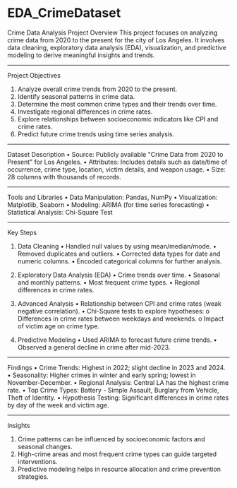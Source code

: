 # EDA_CrimeDataset

Crime Data Analysis Project
Overview
This project focuses on analyzing crime data from 2020 to the present for the city of Los Angeles. It involves data cleaning, exploratory data analysis (EDA), visualization, and predictive modeling to derive meaningful insights and trends.
________________________________________________________________________________
Project Objectives
1.	Analyze overall crime trends from 2020 to the present.
2.	Identify seasonal patterns in crime data.
3.	Determine the most common crime types and their trends over time.
4.	Investigate regional differences in crime rates.
5.	Explore relationships between socioeconomic indicators like CPI and crime rates.
6.	Predict future crime trends using time series analysis.
________________________________________________________________________________
Dataset Description
•	Source: Publicly available "Crime Data from 2020 to Present" for Los Angeles.
•	Attributes: Includes details such as date/time of occurrence, crime type, location, victim details, and weapon usage.
•	Size: 28 columns with thousands of records.
________________________________________________________________________________
Tools and Libraries
•	Data Manipulation: Pandas, NumPy
•	Visualization: Matplotlib, Seaborn
•	Modeling: ARIMA (for time series forecasting)
•	Statistical Analysis: Chi-Square Test
________________________________________________________________________________
Key Steps
1. Data Cleaning
•	Handled null values by using mean/median/mode.
•	Removed duplicates and outliers.
•	Corrected data types for date and numeric columns.
•	Encoded categorical columns for further analysis.

2. Exploratory Data Analysis (EDA)
•	Crime trends over time.
•	Seasonal and monthly patterns.
•	Most frequent crime types.
•	Regional differences in crime rates.

3. Advanced Analysis
•	Relationship between CPI and crime rates (weak negative correlation).
•	Chi-Square tests to explore hypotheses:
o	Differences in crime rates between weekdays and weekends.
o	Impact of victim age on crime type.

4. Predictive Modeling
•	Used ARIMA to forecast future crime trends.
•	Observed a general decline in crime after mid-2023.
________________________________________________________________________________
Findings
•	Crime Trends: Highest in 2022; slight decline in 2023 and 2024.
•	Seasonality: Higher crimes in winter and early spring; lowest in November-December.
•	Regional Analysis: Central LA has the highest crime rate.
•	Top Crime Types: Battery - Simple Assault, Burglary from Vehicle, Theft of Identity.
•	Hypothesis Testing: Significant differences in crime rates by day of the week and victim age.
________________________________________________________________________________
Insights
1.	Crime patterns can be influenced by socioeconomic factors and seasonal changes.
2.	High-crime areas and most frequent crime types can guide targeted interventions.
3.	Predictive modeling helps in resource allocation and crime prevention strategies.

